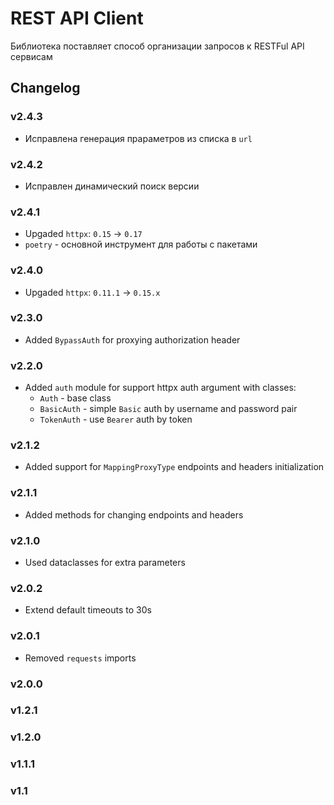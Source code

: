 # REST API Client

Библиотека поставляет способ организации запросов к RESTFul API сервисам

## Changelog

### v2.4.3

* Исправлена генерация прараметров из списка в `url`

### v2.4.2

* Исправлен динамический поиск версии

### v2.4.1

* Upgaded `httpx`: `0.15` -> `0.17`
* `poetry` - основной инструмент для работы с пакетами

### v2.4.0

* Upgaded `httpx`: `0.11.1` -> `0.15.x`

### v2.3.0

* Added `BypassAuth` for proxying authorization header

### v2.2.0

* Added `auth` module for support httpx auth argument with classes:
  * `Auth` - base class
  * `BasicAuth` - simple `Basic` auth by username and password pair
  * `TokenAuth` - use `Bearer` auth by token

### v2.1.2

* Added support for `MappingProxyType` endpoints and headers initialization

### v2.1.1

* Added methods for changing endpoints and headers

### v2.1.0

* Used dataclasses for extra parameters

### v2.0.2

* Extend default timeouts to 30s

### v2.0.1

* Removed `requests` imports

### v2.0.0

### v1.2.1

### v1.2.0

### v1.1.1

### v1.1
